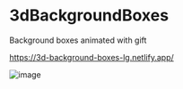 # 3dBackgroundBoxes

Background boxes animated with gift

https://3d-background-boxes-lg.netlify.app/

![image](https://user-images.githubusercontent.com/72318958/188883565-c8074251-b1c1-4a90-b009-a2e5e0876c5a.png)
